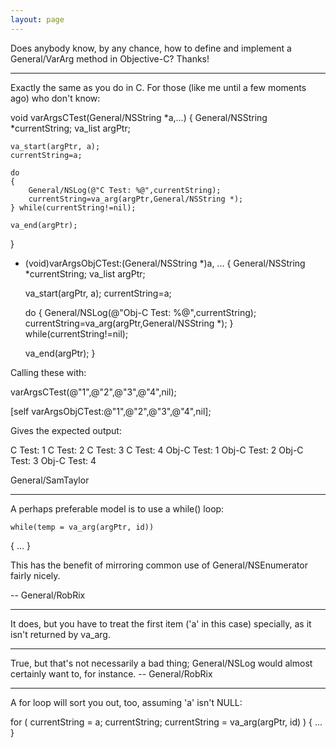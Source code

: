 ```yaml
---
layout: page
---
```


Does anybody know, by any chance, how to define and implement a General/VarArg method in Objective-C?  Thanks!

----

Exactly the same as you do in C. For those (like me until a few moments ago) who don't know:

    
void varArgsCTest(General/NSString *a,...)
{
    General/NSString *currentString;
    va_list argPtr;
    
    va_start(argPtr, a);
    currentString=a;
    
    do
    {
        General/NSLog(@"C Test: %@",currentString);
        currentString=va_arg(argPtr,General/NSString *);
    } while(currentString!=nil);

    va_end(argPtr);
}

- (void)varArgsObjCTest:(General/NSString *)a, ...
{
    General/NSString *currentString;
    va_list argPtr;
    
    va_start(argPtr, a);
    currentString=a;
    
    do
    {
        General/NSLog(@"Obj-C Test: %@",currentString);
        currentString=va_arg(argPtr,General/NSString *);
    } while(currentString!=nil);

    va_end(argPtr);
}


Calling these with:

    
varArgsCTest(@"1",@"2",@"3",@"4",nil);
    
[self varArgsObjCTest:@"1",@"2",@"3",@"4",nil];


Gives the expected output:

C Test: 1
C Test: 2
C Test: 3
C Test: 4
Obj-C Test: 1
Obj-C Test: 2
Obj-C Test: 3
Obj-C Test: 4

General/SamTaylor

----

A perhaps preferable model is to use a while() loop:

    while(temp = va_arg(argPtr, id))
{
    ...
}

This has the benefit of mirroring common use of General/NSEnumerator fairly nicely.

-- General/RobRix

----

It does, but you have to treat the first item ('a' in this case) specially, as it isn't returned by va_arg.

----

True, but that's not necessarily a bad thing; General/NSLog would almost certainly want to, for instance. -- General/RobRix

----

A for loop will sort you out, too, assuming 'a' isn't NULL:

    
for ( currentString = a; currentString;
      currentString = va_arg(argPtr, id) )
    {
    ...
    }
